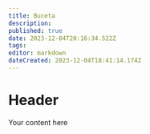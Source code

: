```yaml
---
title: Buceta
description: 
published: true
date: 2023-12-04T20:16:34.522Z
tags: 
editor: markdown
dateCreated: 2023-12-04T18:41:14.174Z
---
```


# Header
Your content here